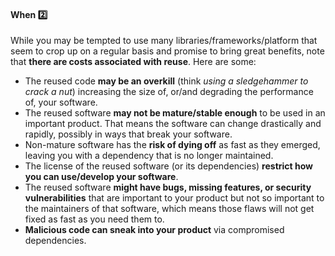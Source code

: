 <div id="title">

#### When :two:

</div>

<div id="body">

While you may be tempted to use many libraries/frameworks/platform that seem to crop up on a regular basis and promise to bring great benefits, note that **there are costs associated with reuse**. Here are some:
* The reused code **may be an overkill** (think _using a sledgehammer to crack a nut_) increasing the size of, or/and degrading the performance of, your software.
* The reused software **may not be mature/stable enough** to be used in an important product. That means the software can change drastically and rapidly, possibly in ways that break your software.
* Non-mature software has the **risk of dying off** as fast as they emerged, leaving you with a dependency that is no longer maintained.
* The license of the reused software (or its dependencies) **restrict how you can use/develop your software**.
* The reused software **might have bugs, missing features, or security vulnerabilities** that are important to your product but not so important to the maintainers of that software, which means those flaws will not get fixed as fast as you need them to.
* **Malicious code can sneak into your product** via compromised dependencies.


</div>

<div id="extras">

<include src="exercises.md" />

</div>